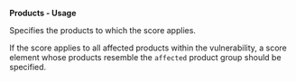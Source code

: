 **Products - Usage**

Specifies the products to which the score applies.

If the score applies to all affected products within the vulnerability, a score element whose products resemble the `affected` product group should be specified.
